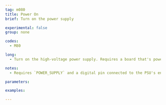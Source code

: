 ```yaml
---
tag: m080
title: Power On
brief: Turn on the power supply

experimental: false
group: none

codes:
  - M80

long:
  - Turn on the high-voltage power supply. Requires a board that's powered from USB or another 5V source.

notes:
  - Requires `POWER_SUPPLY` and a digital pin connected to the PSU's enable pin.

parameters:

examples:

---
```


